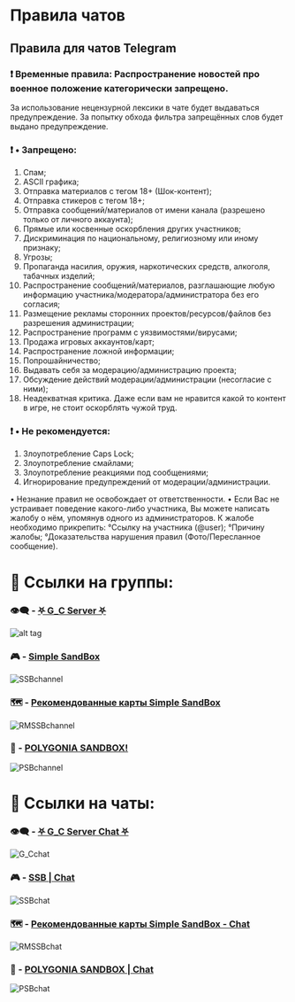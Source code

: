 # Правила чатов
## Правила для чатов Telegram

### ❗️ Временные правила: Распространение новостей про военное положение категорически запрещено.

За использование нецензурной лексики в чате будет выдаваться предупреждение. За попытку обхода фильтра запрещённых слов будет выдано предупреждение.

### ❗️ • Запрещено:
1. Спам;
2. ASCII графика;
3. Отправка материалов с тегом 18+ (Шок-контент);
4. Отправка стикеров с тегом 18+;
5. Отправка сообщений/материалов от имени канала (разрешено только от личного аккаунта);
6. Прямые или косвенные оскорбления других участников;
7. Дискриминация по национальному, религиозному или иному признаку;
8. Угрозы;
9. Пропаганда насилия, оружия, наркотических средств, алкоголя, табачных изделий;
10. Распространение сообщений/материалов, разглашающие любую информацию участника/модератора/администратора без его согласия;
11. Размещение рекламы сторонних проектов/ресурсов/файлов без разрешения администрации;
12. Распространение программ с уязвимостями/вирусами;
13. Продажа игровых аккаунтов/карт;
14. Распространение ложной информации;
15. Попрошайничество;
16. Выдавать себя за модерацию/администрацию проекта;
17. Обсуждение действий модерации/администрации (несогласие с ними);
18. Неадекватная критика. Даже если вам не нравится какой то контент в игре, не стоит оскорблять чужой труд.

### ❗️ • Не рекомендуется:
1. Злоупотребление Caps Lock;
2. Злоупотребление смайлами;
3. Злоупотребление реакциями под сообщениями;
4. Игнорирование предупреждений от модерации/администрации.

• Незнание правил не освобождает от ответственности. 
• Если Вас не устраивает поведение какого-либо участника, Вы можете написать жалобу о нём, упомянув одного из администраторов. 
К жалобе необходимо прикрепить: 
°Ссылку на участника (@user); 
°Причину жалобы; 
°Доказательства нарушения правил (Фото/Пересланное сообщение).

# 📢 Ссылки на группы:
### 👁️‍🗨️ - [⛧ G_С Server ⛧](https://t.me/Gamzee_Chert)
![alt tag](https://github.com/GamzeeChert/ChatRules/blob/main/G_Cchannel.jpg?raw=true)
### 🎮 - [Simple SandBox](https://t.me/simple_sandbox)
![SSBchannel](https://github.com/GamzeeChert/ChatRules/blob/main/SSBchannel.jpg?raw=true)
### 🗺 - [Рекомендованные карты Simple SandBox](https://t.me/SimpleSandBoxRecommendedMaps)
![RMSSBchannel](https://github.com/GamzeeChert/ChatRules/blob/main/RMSSBchannel.jpg?raw=true)
### 👾 - [POLYGONIA SANDBOX!](https://t.me/polygonia_sandbox)
![PSBchannel](https://github.com/GamzeeChert/ChatRules/blob/main/PSBchannel.jpg?raw=true)

# 🔗 Ссылки на чаты:
### 👁️‍🗨️ - [⛧ G_C Server Chat ⛧](https://t.me/+WA4ubIKzWSsxOWRi)
![G_Cchat](https://github.com/GamzeeChert/ChatRules/blob/main/G_Cchat.jpg?raw=true)
### 🎮 - [SSB | Chat](https://t.me/SimpleSandBox2Chat)
![SSBchat](https://github.com/GamzeeChert/ChatRules/blob/main/SSBchat.jpg?raw=true)
### 🗺 - [Рекомендованные карты Simple SandBox - Chat](https://t.me/SimpleSandBoxRecommendedMapsChat)
![RMSSBchat](https://github.com/GamzeeChert/ChatRules/blob/main/RMSSBchat.jpg?raw=true)
### 👾 - [POLYGONIA SANDBOX | Chat](https://t.me/polygonia_sandbox_chat)
![PSBchat](https://github.com/GamzeeChert/ChatRules/blob/main/PSBchat.jpg?raw=true)